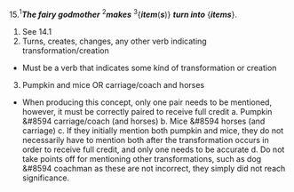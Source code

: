15.<sup>1</sup>***The fairy godmother*** <sup>2</sup>***makes*** <sup>3</sup>{***item***(***s***)} ***turn into*** {***items***}.
1. See 14.1
2. Turns, creates, changes, any other verb indicating transformation/creation
  - Must be a verb that indicates some kind of transformation or creation
3. Pumpkin and mice OR carriage/coach and horses
  - When producing this concept, only one pair needs to be mentioned, however, it must be correctly paired to receive full credit
    a. Pumpkin &#8594 carriage/coach (and horses)
    b. Mice &#8594 horses (and carriage)
    c. If they initially mention both pumpkin and mice, they do not necessarily have to mention both after the transformation occurs in order to receive full credit, and only one needs to be accurate
    d. Do not take points off for mentioning other transformations, such as dog &#8594 coachman as these are not incorrect, they simply did not reach significance.

